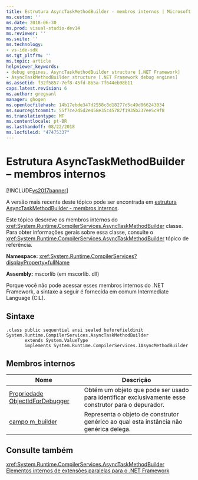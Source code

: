 ```yaml
---
title: Estrutura AsyncTaskMethodBuilder - membros internos | Microsoft Docs
ms.custom: ''
ms.date: 2018-06-30
ms.prod: visual-studio-dev14
ms.reviewer: ''
ms.suite: ''
ms.technology:
- vs-ide-sdk
ms.tgt_pltfrm: ''
ms.topic: article
helpviewer_keywords:
- debug engines, AsyncTaskMethodBuilder structure [.NET Framework]
- AsyncTaskMethodBuilder structure [.NET Framework debug engines]
ms.assetid: f32f5857-7ef8-45fd-8b5a-7f644eb98b11
caps.latest.revision: 6
ms.author: gregvanl
manager: ghogen
ms.openlocfilehash: 14b17ebde347d2558c8d18277d5c49d066243034
ms.sourcegitcommit: 55f7ce2d5d2e458e35c45787f1935b237ee5c9f8
ms.translationtype: MT
ms.contentlocale: pt-BR
ms.lasthandoff: 08/22/2018
ms.locfileid: "47475337"
---
```

# <a name="asynctaskmethodbuilder-structure---internal-members"></a>Estrutura AsyncTaskMethodBuilder – membros internos
[!INCLUDE[vs2017banner](../../includes/vs2017banner.md)]

A versão mais recente deste tópico pode ser encontrada em [estrutura AsyncTaskMethodBuilder - membros internos](https://docs.microsoft.com/visualstudio/extensibility/debugger/asynctaskmethodbuilder-structure-internal-members).  
  
Este tópico descreve os membros internos do <xref:System.Runtime.CompilerServices.AsyncTaskMethodBuilder> classe. Para obter informações gerais sobre essa classe, consulte o <xref:System.Runtime.CompilerServices.AsyncTaskMethodBuilder> tópico de referência.  
  
 **Namespace:** <xref:System.Runtime.CompilerServices?displayProperty=fullName>  
  
 **Assembly:** mscorlib (em mscorlib. dll)  
  
 Porque você não pode acessar esses membros internos do .NET Framework, a sintaxe a seguir é fornecida em comum Intermediate Language (CIL).  
  
## <a name="syntax"></a>Sintaxe  
  
```  
.class public sequential ansi sealed beforefieldinit System.Runtime.CompilerServices.AsyncTaskMethodBuilder  
       extends System.ValueType  
       implements System.Runtime.CompilerServices.IAsyncMethodBuilder  
```  
  
## <a name="internal-members"></a>Membros internos  
  
|Nome|Descrição|  
|----------|-----------------|  
|[Propriedade ObjectIdForDebugger](../../extensibility/debugger/asynctaskmethodbuilder-objectidfordebugger-property.md)|Obtém um objeto que pode ser usado para identificar exclusivamente esse construtor para o depurador.|  
|[campo m_builder](../../extensibility/debugger/asynctaskmethodbuilder-m-builder-field.md)|Representa o objeto de construtor genérico ao qual esta instância não genérica delega.|  
  
## <a name="see-also"></a>Consulte também  
 <xref:System.Runtime.CompilerServices.AsyncTaskMethodBuilder>   
 [Elementos internos de extensões paralelas para o .NET Framework](../../extensibility/debugger/parallel-extension-internals-for-the-dotnet-framework.md)

